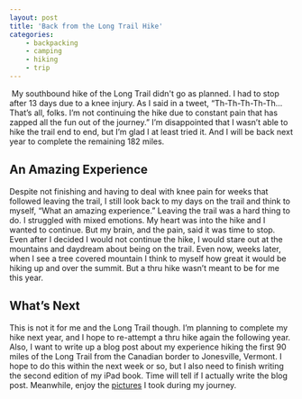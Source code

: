```yaml
---
layout: post
title: 'Back from the Long Trail Hike'
categories:
    - backpacking
    - camping
    - hiking
    - trip
---
```

[<img src="http://photos.thecave.com/Trips/Hikes/Long-Trail-Thru-Hike-2012/i-2xkDqK9/0/Th/IMG0208-Th.jpg" alt="" border="0" class="alignleft" />][gallery] My southbound hike of the Long Trail didn't go as planned. I had to stop after 13 days due to a knee injury. As I said in a tweet, “Th-Th-Th-Th-Th…That’s all, folks. I’m not continuing the hike due to constant pain that has zapped all the fun out of the journey.”
I’m disappointed that I wasn’t able to hike the trail end to end, but I’m glad I at least tried it. And I will be back next year to complete the remaining 182 miles.
## An Amazing Experience
Despite not finishing and having to deal with knee pain for weeks that followed leaving the trail, I still look back to my days on the trail and think to myself, “What an amazing experience.” 
Leaving the trail was a hard thing to do. I struggled with mixed emotions. My heart was into the hike and I wanted to continue. But my brain, and the pain, said it was time to stop. Even after I decided I would not continue the hike, I would stare out at the mountains and daydream about being on the trail. Even now, weeks later, when I see a tree covered mountain I think to myself how great it would be hiking up and over the summit. But a thru hike wasn’t meant to be for me this year.
## What’s Next
This is not it for me and the Long Trail though. I’m planning to complete my hike next year, and I hope to re-attempt a thru hike again the following year. 
Also, I want to write up a blog post about my experience hiking the first 90 miles of the Long Trail from the Canadian border to Jonesville, Vermont. I hope to do this within the next week or so, but I also need to finish writing the second edition of my iPad book. Time will tell if I actually write the blog post. Meanwhile, enjoy the [pictures][gallery] I took during my journey.

[gallery]: http://photos.thecave.com/Trips/Hikes/Long-Trail-Thru-Hike-2012/25322189_WRGQQ7